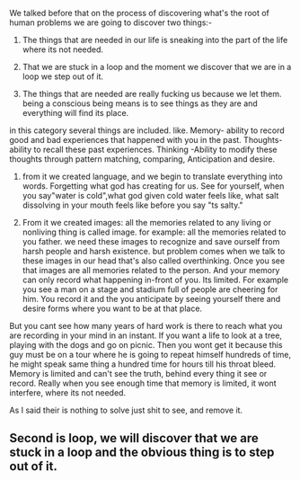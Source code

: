 We talked before that on the process of discovering what's the root of human problems we are going to discover two things:-
1. The things that are needed in our life is sneaking into the part of the life where its not needed.
2. That we are stuck in a loop and the moment we discover that we are in a loop we step out of it.

1. The things that are needed are really fucking us because we let them.
being a conscious being means is to see things as they are and everything will find its place.

in this category several things are included. 
like. 
Memory- ability to record good and bad experiences that happened with you in the past.
Thoughts- ability to recall these past experiences.
Thinking -Ability to modify these thoughts through pattern matching, comparing, Anticipation and desire.

1. from it we created language, and we begin to translate everything into words. Forgetting what god has creating for us. See for yourself, when you say"water is cold",what god given cold water feels like, what salt dissolving in your mouth feels like before you say "ts salty."


2. From it we created images: all the memories related to any living or nonliving thing is called image. for example: all the memories related to you father. we need these images to recognize and save ourself from harsh people and harsh existence. but problem comes when we talk to these images in our head that's also called overthinking.
Once you see that images are all memories related to the person. And your memory can only record what happening in-front of you. Its limited. 
For example you see a man on a stage and stadium full of people are cheering for him. You record it and the you anticipate by seeing yourself there and desire forms where you want to be at that place.

But you cant see how many years of hard work is there to reach what you are recording in your mind in an instant. 
If you want a life to look at a tree, playing with the dogs and go on picnic. Then you wont get it because this guy must be on a tour where he is going to repeat himself hundreds of time, he might speak same thing a hundred time for hours till his throat bleed. Memory is limited and can't see the truth, behind every thing it see or record. Really when you see enough time that memory is limited, it wont interfere, where its not needed. 

As I said their is nothing to solve just shit to see, and remove it.


## Second is loop, we will discover that we are stuck in a loop and the obvious thing is to step out of it.



